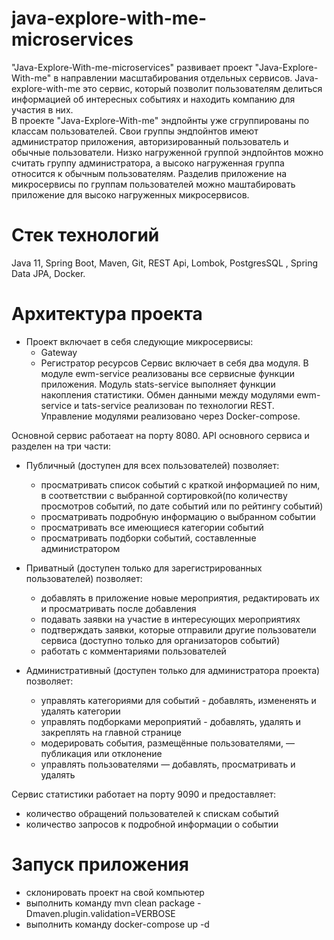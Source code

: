 # java-explore-with-me-microservices
"Java-Explore-With-me-microservices" развивает проект "Java-Explore-With-me" в направлении
масштабирования отдельных сервисов. Java-explore-with-me это сервис, который позволит 
пользователям делиться информацией об интересных событиях и находить компанию для участия в них.\
В проекте "Java-Explore-With-me" эндпойнты уже сгруппированы по классам пользователей. Свои
группы эндпойнтов имеют администратор приложения, авторизированный пользователь и обычные 
пользователи. Низко нагруженной группой эндпойнтов можно считать группу администратора,
а высоко нагруженная группа относится к обычным пользователям. Разделив приложение на 
микросервисы по группам пользователей можно маштабировать приложение для высоко нагруженных
микросервисов.

# Стек технологий
Java 11, Spring Boot, Maven, Git, REST Api, Lombok, PostgresSQL , Spring Data JPA, Docker.

# Архитектура проекта
* Проект включает в себя следующие микросервисы:
  * Gateway
  * Регистратор ресурсов 
Сервис включает в себя два модуля. В модуле ewm-service реализованы все сервисные функции приложения. Модуль stats-service выполняет функции накопления статистики. Обмен данными между модулями ewm-service и tats-service реализован по технологии REST. Управление модулями реализовано через Docker-compose. 

Основной сервис работаеат на порту 8080. API основного сервиса и разделен на три части:

* Публичный (доступен для всех пользователей) позволяет:
  * просматривать список событий с краткой информацией по ним, в соответствии с выбранной сортировкой(по количеству просмотров событий, по дате событий или по рейтингу событий)
  * просматривать подробную информацию о выбранном событии
  * просматривать все имеющиеся категории событий
  * просматривать подборки событий, составленные администратором

* Приватный (доступен только для зарегистрированных пользователей) позволяет:
  * добавлять в приложение новые мероприятия, редактировать их и просматривать после добавления
  * подавать заявки на участие в интересующих мероприятиях
  * подтверждать заявки, которые отправили другие пользователи сервиса (доступно только для организаторов событий)
  * работать с комментариями пользователей

* Административный (доступен только для администратора проекта) позволяет:
  * управлять категориями для событий - добавлять, измененять и удалять категории
  * управлять подборками мероприятий - добавлять, удалять и закреплять на главной странице
  * модерировать события, размещённые пользователями, — публикация или отклонение
  * управлять пользователями — добавлять, просматривать и удалять


Сервис статистики работает на порту 9090 и предоставляет:
* количество обращений пользователей к спискам событий
* количество запросов к подробной информации о событии



# Запуск приложения
* склонировать проект на свой компьютер
* выполнить команду mvn clean package -Dmaven.plugin.validation=VERBOSE
* выполнить команду docker-compose up -d

